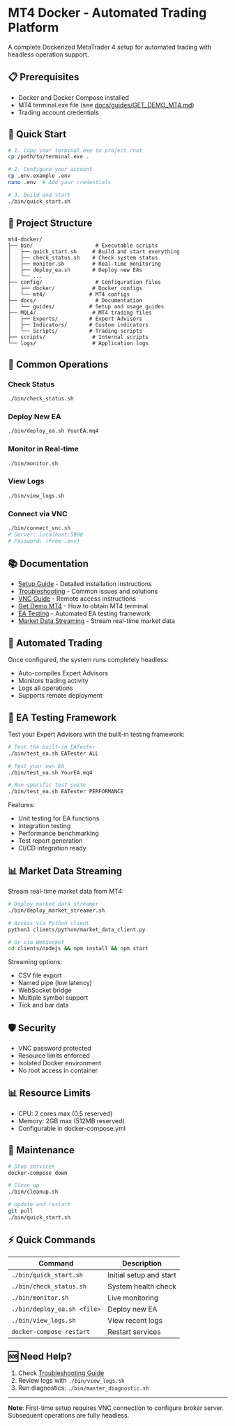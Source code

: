 # MT4 Docker - Automated Trading Platform

A complete Dockerized MetaTrader 4 setup for automated trading with headless operation support.

## 📋 Prerequisites

- Docker and Docker Compose installed
- MT4 terminal.exe file (see [docs/guides/GET_DEMO_MT4.md](docs/guides/GET_DEMO_MT4.md))
- Trading account credentials

## 🚀 Quick Start

```bash
# 1. Copy your terminal.exe to project root
cp /path/to/terminal.exe .

# 2. Configure your account
cp .env.example .env
nano .env  # Add your credentials

# 3. Build and start
./bin/quick_start.sh
```

## 📁 Project Structure

```
mt4-docker/
├── bin/                    # Executable scripts
│   ├── quick_start.sh     # Build and start everything
│   ├── check_status.sh    # Check system status
│   ├── monitor.sh         # Real-time monitoring
│   ├── deploy_ea.sh       # Deploy new EAs
│   └── ...
├── config/                 # Configuration files
│   ├── docker/            # Docker configs
│   └── mt4/              # MT4 configs
├── docs/                   # Documentation
│   └── guides/           # Setup and usage guides
├── MQL4/                  # MT4 trading files
│   ├── Experts/          # Expert Advisors
│   ├── Indicators/       # Custom indicators
│   └── Scripts/          # Trading scripts
├── scripts/               # Internal scripts
└── logs/                  # Application logs
```

## 🔧 Common Operations

### Check Status
```bash
./bin/check_status.sh
```

### Deploy New EA
```bash
./bin/deploy_ea.sh YourEA.mq4
```

### Monitor in Real-time
```bash
./bin/monitor.sh
```

### View Logs
```bash
./bin/view_logs.sh
```

### Connect via VNC
```bash
./bin/connect_vnc.sh
# Server: localhost:5900
# Password: (from .env)
```

## 📚 Documentation

- [Setup Guide](docs/guides/SETUP.md) - Detailed installation instructions
- [Troubleshooting](docs/guides/TROUBLESHOOTING.md) - Common issues and solutions
- [VNC Guide](docs/guides/VNC_GUIDE.md) - Remote access instructions
- [Get Demo MT4](docs/guides/GET_DEMO_MT4.md) - How to obtain MT4 terminal
- [EA Testing](docs/guides/EA_TESTING.md) - Automated EA testing framework
- [Market Data Streaming](docs/guides/MARKET_DATA_STREAMING.md) - Stream real-time market data

## 🤖 Automated Trading

Once configured, the system runs completely headless:
- Auto-compiles Expert Advisors
- Monitors trading activity
- Logs all operations
- Supports remote deployment

## 🧪 EA Testing Framework

Test your Expert Advisors with the built-in testing framework:

```bash
# Test the built-in EATester
./bin/test_ea.sh EATester ALL

# Test your own EA
./bin/test_ea.sh YourEA.mq4

# Run specific test suite
./bin/test_ea.sh EATester PERFORMANCE
```

Features:
- Unit testing for EA functions
- Integration testing
- Performance benchmarking
- Test report generation
- CI/CD integration ready

## 📊 Market Data Streaming

Stream real-time market data from MT4:

```bash
# Deploy market data streamer
./bin/deploy_market_streamer.sh

# Access via Python client
python3 clients/python/market_data_client.py

# Or via WebSocket
cd clients/nodejs && npm install && npm start
```

Streaming options:
- CSV file export
- Named pipe (low latency)
- WebSocket bridge
- Multiple symbol support
- Tick and bar data

## 🛡️ Security

- VNC password protected
- Resource limits enforced
- Isolated Docker environment
- No root access in container

## 📊 Resource Limits

- CPU: 2 cores max (0.5 reserved)
- Memory: 2GB max (512MB reserved)
- Configurable in docker-compose.yml

## 🔄 Maintenance

```bash
# Stop services
docker-compose down

# Clean up
./bin/cleanup.sh

# Update and restart
git pull
./bin/quick_start.sh
```

## ⚡ Quick Commands

| Command | Description |
|---------|-------------|
| `./bin/quick_start.sh` | Initial setup and start |
| `./bin/check_status.sh` | System health check |
| `./bin/monitor.sh` | Live monitoring |
| `./bin/deploy_ea.sh <file>` | Deploy new EA |
| `./bin/view_logs.sh` | View recent logs |
| `docker-compose restart` | Restart services |

## 🆘 Need Help?

1. Check [Troubleshooting Guide](docs/guides/TROUBLESHOOTING.md)
2. Review logs with `./bin/view_logs.sh`
3. Run diagnostics: `./bin/master_diagnostic.sh`

---

**Note**: First-time setup requires VNC connection to configure broker server. Subsequent operations are fully headless.